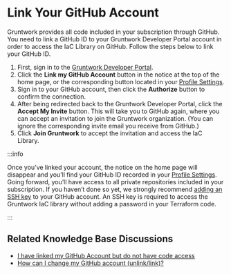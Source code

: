 # Link Your GitHub Account

Gruntwork provides all code included in your subscription through GitHub. You need to link a GitHub ID to your Gruntwork Developer Portal account in order to access the IaC Library on GitHub. Follow the steps below to link your GitHub ID.

1. First, sign in to the [Gruntwork Developer Portal](https://app.gruntwork.io).
2. Click the **Link my GitHub Account** button in the notice at the top of the home page, or the corresponding button located in your [Profile Settings](https://app.gruntwork.io/settings/profile).
3. Sign in to your GitHub account, then click the **Authorize** button to confirm the connection.
4. After being redirected back to the Gruntwork Developer Portal, click the **Accept My Invite** button. This will take you to GitHub again, where you can accept an invitation to join the Gruntwork organization. (You can ignore the corresponding invite email you receive from GitHub.)
5. Click **Join Gruntwork** to accept the invitation and access the IaC Library.

:::info

Once you’ve linked your account, the notice on the home page will disappear and you’ll find your GitHub ID recorded in your [Profile Settings](https://app.gruntwork.io/settings/profile). Going forward, you’ll have access to all private repositories included in your subscription. If you haven’t done so yet, we strongly recommend [adding an SSH key](https://docs.github.com/en/authentication/connecting-to-github-with-ssh/generating-a-new-ssh-key-and-adding-it-to-the-ssh-agent) to your GitHub account. An SSH key is required to access the Gruntwork IaC library without adding a password in your Terraform code.

:::

## Related Knowledge Base Discussions

- [I have linked my GitHub Account but do not have code access](https://github.com/orgs/gruntwork-io/discussions/715)
- [How can I change my GitHub account (unlink/link)?](https://github.com/orgs/gruntwork-io/discussions/713)
